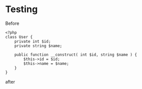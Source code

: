 # Testing

Before

```language-php
<?php
class User {
	private int $id;
	private string $name;

	public function __construct( int $id, string $name ) {
		$this->id = $id;
		$this->name = $name;
	}
}
```

after
